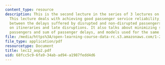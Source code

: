 ```yaml
---
content_type: resource
description: This is the second lecture in the series of 3 lectures on Airline Operations.
  This lecture deals with achieving good passenger service reliability, comparison
  between the delays suffered by disrupted and non-disrupted passengers, discussion
  on itineraries and late disruptions. It also talks about minimizing sum of disrupted
  passengers and sum of passenger delays, and models used for the same.
file: /media/https%3A/open-learning-course-data-rc.s3.amazonaws.com/1-206j-airline-schedule-planning-spring-2003/68fcc5c96fa934abad94a1987fedd4d6_lec12_aop2.pdf
file_type: application/pdf
resourcetype: Document
title: lec12_aop2.pdf
uid: 68fcc5c9-6fa9-34ab-ad94-a1987fedd4d6
---
```

